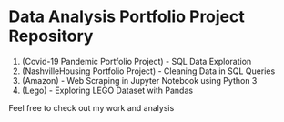 # Data Analysis Portfolio Project Repository

1. (Covid-19 Pandemic Portfolio Project) - SQL Data Exploration 
2. (NashvilleHousing Portfolio Project) - Cleaning Data in SQL Queries
3. (Amazon) - Web Scraping in Jupyter Notebook using Python 3
4. (Lego) - Exploring LEGO Dataset with Pandas





Feel free to check out my work and analysis
